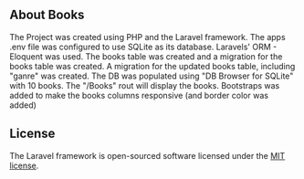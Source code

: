 

## About Books

The Project was created using PHP and the Laravel framework.
The apps .env file was configured to use SQLite as its database.
Laravels' ORM - Eloquent was used.
The books table was created and a migration for the books table was created.
A migration for the updated books table, including "ganre" was created.
The DB was populated using "DB Browser for SQLite" with 10 books.
The "/Books" rout will display the books.
Bootstraps was added to make the books columns responsive (and border color was added)

## License

The Laravel framework is open-sourced software licensed under the [MIT license](https://opensource.org/licenses/MIT).
